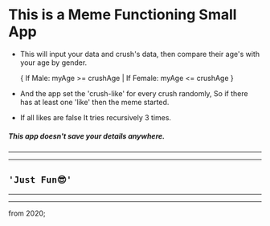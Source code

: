 # This is a Meme Functioning Small App

* This will input your data and crush's data, then compare their age's with your age by gender.

    { If Male: myAge >= crushAge | If Female: myAge <= crushAge }

* And the app set the 'crush-like' for every crush randomly, So if there has at least one 'like' then the meme started.

* If all likes are false It tries recursively 3 times.

##### This app doesn't save your details anywhere.

_______________________
_______________________
## `'Just Fun😎'`
_______________________
_______________________

from 2020;